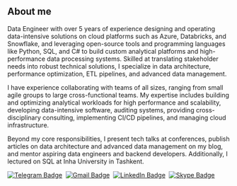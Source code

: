 ## About me
Data Engineer with over 5 years of experience designing and operating data-intensive solutions on cloud platforms such as Azure, Databricks, and Snowflake, and leveraging open-source tools and programming languages like Python, SQL, and C# to build custom analytical platforms and high-performance data processing systems. Skilled at translating stakeholder needs into robust technical solutions, I specialize in data architecture, performance optimization, ETL pipelines, and advanced data management.

I have experience collaborating with teams of all sizes, ranging from small agile groups to large cross-functional teams. My expertise includes building and optimizing analytical workloads for high performance and scalability, developing data-intensive software, auditing systems, providing cross-disciplinary consulting, implementing CI/CD pipelines, and managing cloud infrastructure.

Beyond my core responsibilities, I present tech talks at conferences, publish articles on data architecture and advanced data management on my blog, and mentor aspiring data engineers and backend developers. Additionally, I lectured on SQL at Inha University in Tashkent.
  
<a href="https://t.me/oleg_jdll"><img src="https://img.shields.io/badge/Telegram-26A5E4?logo=telegram&logoColor=fff&style=flat" alt="Telegram Badge"/></a>&nbsp;
<a href="mailto:alehbelausau@gmail.com"><img src="https://img.shields.io/badge/Gmail-EA4335?logo=gmail&logoColor=fff&style=flat" alt="Gmail Badge"/></a>&nbsp;
<a href="https://www.linkedin.com/in/aleh-belausau/"><img src="https://img.shields.io/badge/LinkedIn-0A66C2?logo=linkedin&logoColor=fff&style=flat" alt="LinkedIn Badge"/></a>&nbsp;
<a href="https://join.skype.com/invite/zhkdwJj0NKfa"><img src="https://img.shields.io/badge/Skype-00AFF0?logo=skype&logoColor=fff&style=flat" alt="Skype Badge"/></a>&nbsp;
<a href=""></a>&nbsp;


